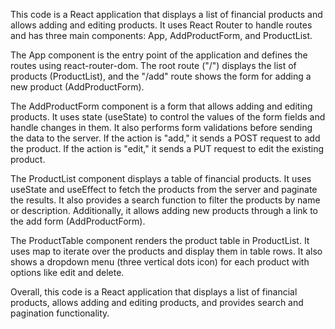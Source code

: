 This code is a React application that displays a list of financial products and allows adding and editing products. It uses React Router to handle routes and has three main components: App, AddProductForm, and ProductList.

The App component is the entry point of the application and defines the routes using react-router-dom. The root route ("/") displays the list of products (ProductList), and the "/add" route shows the form for adding a new product (AddProductForm).

The AddProductForm component is a form that allows adding and editing products. It uses state (useState) to control the values of the form fields and handle changes in them. It also performs form validations before sending the data to the server. If the action is "add," it sends a POST request to add the product. If the action is "edit," it sends a PUT request to edit the existing product.

The ProductList component displays a table of financial products. It uses useState and useEffect to fetch the products from the server and paginate the results. It also provides a search function to filter the products by name or description. Additionally, it allows adding new products through a link to the add form (AddProductForm).

The ProductTable component renders the product table in ProductList. It uses map to iterate over the products and display them in table rows. It also shows a dropdown menu (three vertical dots icon) for each product with options like edit and delete.

Overall, this code is a React application that displays a list of financial products, allows adding and editing products, and provides search and pagination functionality.
